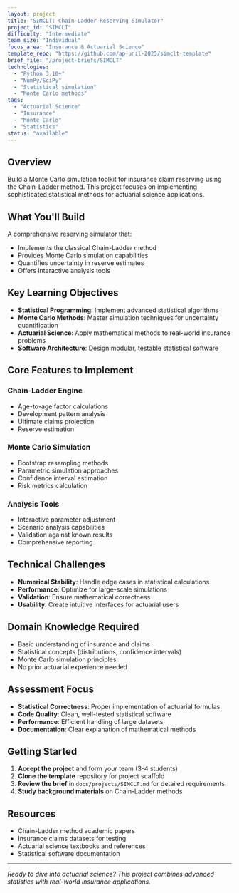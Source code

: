 ```yaml
---
layout: project
title: "SIMCLT: Chain-Ladder Reserving Simulator"
project_id: "SIMCLT"
difficulty: "Intermediate"
team_size: "Individual"
focus_area: "Insurance & Actuarial Science"
template_repo: "https://github.com/ap-unil-2025/simclt-template"
brief_file: "/project-briefs/SIMCLT"
technologies:
  - "Python 3.10+"
  - "NumPy/SciPy"
  - "Statistical simulation"
  - "Monte Carlo methods"
tags:
  - "Actuarial Science"
  - "Insurance"
  - "Monte Carlo"
  - "Statistics"
status: "available"
---
```


## Overview

Build a Monte Carlo simulation toolkit for insurance claim reserving using the Chain-Ladder method. This project focuses on implementing sophisticated statistical methods for actuarial science applications.

## What You'll Build

A comprehensive reserving simulator that:
- Implements the classical Chain-Ladder method
- Provides Monte Carlo simulation capabilities
- Quantifies uncertainty in reserve estimates
- Offers interactive analysis tools

## Key Learning Objectives

- **Statistical Programming**: Implement advanced statistical algorithms
- **Monte Carlo Methods**: Master simulation techniques for uncertainty quantification
- **Actuarial Science**: Apply mathematical methods to real-world insurance problems
- **Software Architecture**: Design modular, testable statistical software

## Core Features to Implement

### Chain-Ladder Engine
- Age-to-age factor calculations
- Development pattern analysis
- Ultimate claims projection
- Reserve estimation

### Monte Carlo Simulation
- Bootstrap resampling methods
- Parametric simulation approaches
- Confidence interval estimation
- Risk metrics calculation

### Analysis Tools
- Interactive parameter adjustment
- Scenario analysis capabilities
- Validation against known results
- Comprehensive reporting

## Technical Challenges

- **Numerical Stability**: Handle edge cases in statistical calculations
- **Performance**: Optimize for large-scale simulations
- **Validation**: Ensure mathematical correctness
- **Usability**: Create intuitive interfaces for actuarial users

## Domain Knowledge Required

- Basic understanding of insurance and claims
- Statistical concepts (distributions, confidence intervals)
- Monte Carlo simulation principles
- No prior actuarial experience needed

## Assessment Focus

- **Statistical Correctness**: Proper implementation of actuarial formulas
- **Code Quality**: Clean, well-tested statistical software
- **Performance**: Efficient handling of large datasets
- **Documentation**: Clear explanation of mathematical methods

## Getting Started

1. **Accept the project** and form your team (3-4 students)
2. **Clone the template** repository for project scaffold
3. **Review the brief** in `docs/projects/SIMCLT.md` for detailed requirements
4. **Study background materials** on Chain-Ladder methods

## Resources

- Chain-Ladder method academic papers
- Insurance claims datasets for testing
- Actuarial science textbooks and references
- Statistical software documentation

---

*Ready to dive into actuarial science? This project combines advanced statistics with real-world insurance applications.*